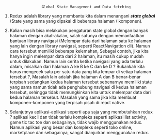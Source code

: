                       Global State Management and Data fetching     

1. Redux adalah library yang membantu kita dalam menangani **_state global_** (State yang sama yang dipakai di beberapa halaman / komponen).

2. Kalian masih bisa melakukan pengaturan state global dengan banyak halaman dengan akal-akalan, salah satunya dengan memanfaatkan bantuan library navigasi (Melempar data dari halaman satu ke halaman yang lain dengan library navigasi, seperti ReactNavigation dll). Namun cara tersebut memiliki beberapa kelemahan, Sebagai contoh, jika kita hanya ingin melempar data dari 2 halaman, itu masih cukup mudah untuk dilakukan. Namun lain cerita ketika navigasi yang ada terlalu dalam, misalkan dari halaman A ke B ke C dan ke D ? Bukankah kita harus mengecek satu per satu data yang kita lempar di setiap halaman tersebut ?, Masalah lain adalah jika halaman A dan B benar-benar terpisah sedangkan kedua halaman tersebut sebenarnya memiliki state yang sama namun tidak ada penghubung navigasi di kedua halaman tersebut, sehingga tidak memungkinkan kita untuk melempar data dari kedua halaman tersebut. Masalah yang sama jika kita membuat komponen-komponen yang terpisah pisah di react native.

3. Selanjutnya aplikasi-aplikasi seperti apa saja yang membutuhkan redux ? aplikasi kecil dan tidak terlalu kompleks seperti aplikasi list activity, game tic tac toe dan sebagainya, tidak wajib menggunakan redux. Namun aplikasi yang besar dan kompleks seperti toko online, marketplace dan sebagainya, sangat dianjurkan menggunakan redux.